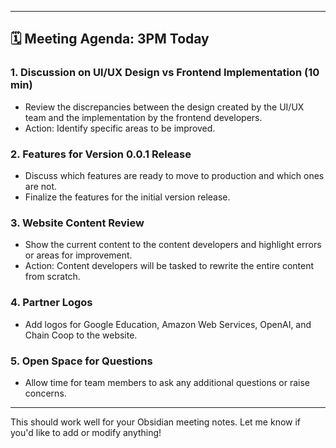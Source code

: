 

---

## 🗓️ **Meeting Agenda: 3PM Today**

### 1. **Discussion on UI/UX Design vs Frontend Implementation** (10 min)
   - Review the discrepancies between the design created by the UI/UX team and the implementation by the frontend developers.
   - Action: Identify specific areas to be improved.

### 2. **Features for Version 0.0.1 Release** 
   - Discuss which features are ready to move to production and which ones are not.
   - Finalize the features for the initial version release.

### 3. **Website Content Review** 
   - Show the current content to the content developers and highlight errors or areas for improvement.
   - Action: Content developers will be tasked to rewrite the entire content from scratch.

### 4. **Partner Logos**
   - Add logos for Google Education, Amazon Web Services, OpenAI, and Chain Coop to the website.

### 5. **Open Space for Questions** 
   - Allow time for team members to ask any additional questions or raise concerns.

--- 

This should work well for your Obsidian meeting notes. Let me know if you'd like to add or modify anything!